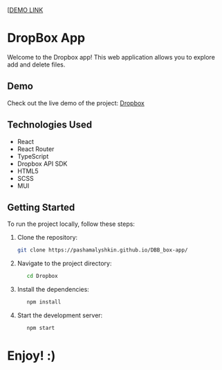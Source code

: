 [[DEMO LINK](https://www.dropbox.com/oauth2/authorize?client_id=k56627zrptuzaqd&response_type=code&redirect_uri=https://pashamalyshkin.github.io/DBB_box-app/)


# DropBox App

Welcome to the Dropbox app! This web application allows you to explore add and delete files.

## Demo

Check out the live demo of the project: [Dropbox](https://www.dropbox.com/oauth2/authorize?client_id=k56627zrptuzaqd&response_type=code&redirect_uri=https://pashamalyshkin.github.io/DBB_box-app/)

## Technologies Used

- React
- React Router
- TypeScript
- Dropbox API SDK
- HTML5
- SCSS
- MUI

## Getting Started

To run the project locally, follow these steps:

1. Clone the repository:

   ```bash
   git clone https://pashamalyshkin.github.io/DBB_box-app/

2. Navigate to the project directory:
    ```bash
       cd Dropbox

3. Install the dependencies:
    ```bash
       npm install

4. Start the development server:
    ```bash
       npm start

# Enjoy! :)
